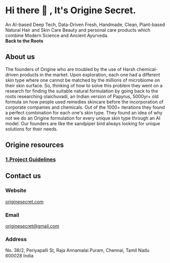 # Hi there 👋 , It's Origine Secret.
An AI-based Deep Tech,
Data-Driven Fresh, Handmade, Clean, Plant-based
Natural Hair and Skin Care Beauty and personal care
products which combine Modern Science and
Ancient Ayurveda.<br/>
**Back to the Roots**

## About us
The founders of Origine who are troubled by the use of
Harsh chemical-driven products in the market. Upon
exploration, each one had a different skin type where one
cannot be matched by the millions of microbiome on their
skin surface. So, thinking of how to solve this problem
they went on a research for finding the suitable natural
formulation by going back to the roots researching
olaichuvadi, an Indian version of Papyrus, 5000yr+ old
formula on how people used remedies skincare before
the incorporation of corporate companies and chemicals.
Out of the 1000+ iterations they found a perfect
combination for each one's skin type. They found an idea
of why not we do an Origine formulation for every unique
skin type through an AI model. Our founders are like the
sandpiper bird always looking for unique solutions for
their needs.

## Origine resources
### [1.Project Guidelines](https://github.com/origine-research/project-guidelines) 

## Contact us
### Website 
[originesecret.com](https://originesecret.com)

### Email 
originesecret@gmail.com

### Address
No. 38/2, Periyapalli St, Raja Annamalai
Puram, Chennai, Tamil Nadu 600028 India


<!--

**Here are some ideas to get you started:**

🙋‍♀️ A short introduction - what is your organization all about?
🌈 Contribution guidelines - how can the community get involved?
👩‍💻 Useful resources - where can the community find your docs? Is there anything else the community should know?
🍿 Fun facts - what does your team eat for breakfast?
🧙 Remember, you can do mighty things with the power of [Markdown](https://docs.github.com/github/writing-on-github/getting-started-with-writing-and-formatting-on-github/basic-writing-and-formatting-syntax)
-->
